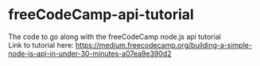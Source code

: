 # freeCodeCamp-api-tutorial
The code to go along with the freeCodeCamp node.js api tutorial  
Link to tutorial here: https://medium.freecodecamp.org/building-a-simple-node-js-api-in-under-30-minutes-a07ea9e390d2
